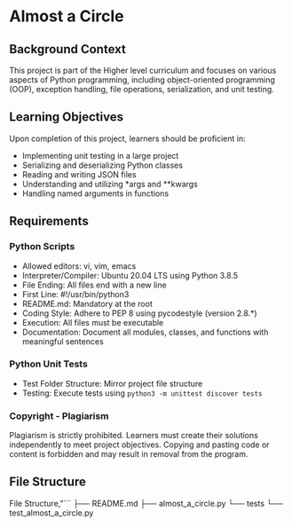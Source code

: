 
# Almost a Circle

## Background Context
This project is part of the Higher level curriculum and focuses on various aspects of Python programming, including object-oriented programming (OOP), exception handling, file operations, serialization, and unit testing.

## Learning Objectives
Upon completion of this project, learners should be proficient in:
- Implementing unit testing in a large project
- Serializing and deserializing Python classes
- Reading and writing JSON files
- Understanding and utilizing *args and **kwargs
- Handling named arguments in functions

## Requirements
### Python Scripts
- Allowed editors: vi, vim, emacs
- Interpreter/Compiler: Ubuntu 20.04 LTS using Python 3.8.5
- File Ending: All files end with a new line
- First Line: #!/usr/bin/python3
- README.md: Mandatory at the root
- Coding Style: Adhere to PEP 8 using pycodestyle (version 2.8.*)
- Execution: All files must be executable
- Documentation: Document all modules, classes, and functions with meaningful sentences

### Python Unit Tests
- Test Folder Structure: Mirror project file structure
- Testing: Execute tests using `python3 -m unittest discover tests`

### Copyright - Plagiarism
Plagiarism is strictly prohibited. Learners must create their solutions independently to meet project objectives. Copying and pasting code or content is forbidden and may result in removal from the program.

## File Structure
File Structure,"```
├── README.md
├── almost_a_circle.py
└── tests
    └── test_almost_a_circle.py
```"